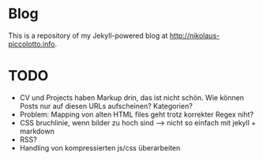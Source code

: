 # Blog

This is a repository of my Jekyll-powered blog at http://nikolaus-piccolotto.info.

# TODO

* CV und Projects haben Markup drin, das ist nicht schön. Wie können Posts nur auf diesen URLs aufscheinen? Kategorien?
* Problem: Mapping von alten HTML files geht trotz korrekter Regex niht?
* CSS bruchlinie, wenn bilder zu hoch sind --> nicht so einfach mit jekyll + markdown
* RSS?
* Handling von kompressierten js/css überarbeiten